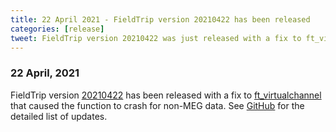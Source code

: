 ```yaml
---
title: 22 April 2021 - FieldTrip version 20210422 has been released
categories: [release]
tweet: FieldTrip version 20210422 was just released with a fix to ft_virtualchannel, a relatively new function which, as the name suggests, computes virtual channels :D If you haven't already, go check it out! See http://www.fieldtriptoolbox.org/#22-april-2021
---
```


### 22 April, 2021

FieldTrip version [20210422](http://github.com/fieldtrip/fieldtrip/releases/tag/20210422) has been released with a fix to [ft_virtualchannel](/reference/ft_virtualchannel) that caused the function to crash for non-MEG data. See [GitHub](https://github.com/fieldtrip/fieldtrip/compare/20210421...20210422) for the detailed list of updates.
